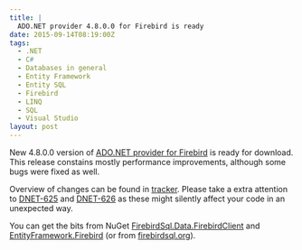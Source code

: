 ```yaml
---
title: |
  ADO.NET provider 4.8.0.0 for Firebird is ready
date: 2015-09-14T08:19:00Z
tags:
  - .NET
  - C#
  - Databases in general
  - Entity Framework
  - Entity SQL
  - Firebird
  - LINQ
  - SQL
  - Visual Studio
layout: post
---
```

New 4.8.0.0 version of [ADO.NET provider for Firebird][1] is ready for download. This release constains mostly performance improvements, although some bugs were fixed as well.

<!-- excerpt -->

Overview of changes can be found in [tracker][4]. Please take a extra attention to [DNET-625][5] and [DNET-626][6] as these might silently affect your code in an unexpected way.

You can get the bits from NuGet [FirebirdSql.Data.FirebirdClient][2] and [EntityFramework.Firebird][3] (or from [firebirdsql.org][1]).

[1]: http://www.firebirdsql.org/en/net-provider/
[2]: http://www.nuget.org/packages/FirebirdSql.Data.FirebirdClient/
[3]: http://www.nuget.org/packages/EntityFramework.Firebird/
[4]: http://tracker.firebirdsql.org/secure/ReleaseNote.jspa?version=10705&styleName=Text&projectId=10003
[5]: http://tracker.firebirdsql.org/browse/DNET-625
[6]: http://tracker.firebirdsql.org/browse/DNET-626